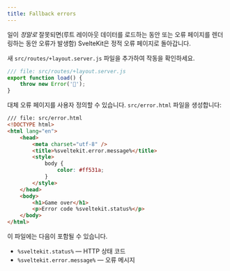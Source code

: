 ```yaml
---
title: Fallback errors
---
```


일이 _정말로_ 잘못되면(루트 레이아웃 데이터를 로드하는 동안 또는 오류 페이지를 렌더링하는 동안 오류가 발생함) SvelteKit은 정적 오류 페이지로 돌아갑니다.

새 `src/routes/+layout.server.js` 파일을 추가하여 작동을 확인하세요.

```js
/// file: src/routes/+layout.server.js
export function load() {
	throw new Error('😬');
}
```

대체 오류 페이지를 사용자 정의할 수 있습니다. `src/error.html` 파일을 생성합니다:

```html
/// file: src/error.html
<!DOCTYPE html>
<html lang="en">
	<head>
		<meta charset="utf-8" />
		<title>%sveltekit.error.message%</title>
		<style>
			body {
				color: #ff531a;
			}
		</style>
	</head>
	<body>
		<h1>Game over</h1>
		<p>Error code %sveltekit.status%</p>
	</body>
</html>
```

이 파일에는 다음이 포함될 수 있습니다.

- `%sveltekit.status%` — HTTP 상태 코드
- `%sveltekit.error.message%` — 오류 메시지
